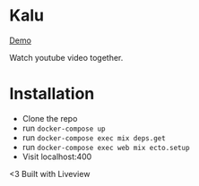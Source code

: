 # Kalu

[Demo](http://akalu.herokuapp.com/)

Watch youtube video together.

# Installation
- Clone the repo
- run `docker-compose up`
- run `docker-compose exec mix deps.get`
- run `docker-compose exec web mix ecto.setup`
- Visit localhost:400


<3 Built with Liveview
